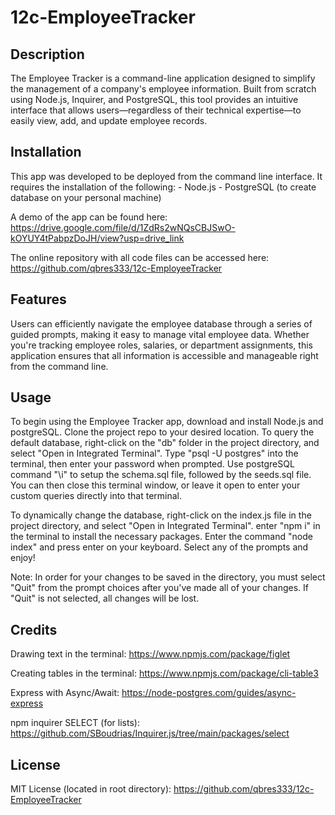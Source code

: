 # 12c-EmployeeTracker

## Description

The Employee Tracker is a command-line application designed to simplify the management of a company's employee information. Built from scratch using Node.js, Inquirer, and PostgreSQL, this tool provides an intuitive interface that allows users—regardless of their technical expertise—to easily view, add, and update employee records.

## Installation

This app was developed to be deployed from the command line interface. It requires the installation of the following:
    - Node.js
    - PostgreSQL (to create database on your personal machine)

A demo of the app can be found here:
https://drive.google.com/file/d/1ZdRs2wNQsCBJSwO-kOYUY4tPabpzDoJH/view?usp=drive_link

The online repository with all code files can be accessed here:
https://github.com/qbres333/12c-EmployeeTracker

## Features

Users can efficiently navigate the employee database through a series of guided prompts, making it easy to manage vital employee data. Whether you're tracking employee roles, salaries, or department assignments, this application ensures that all information is accessible and manageable right from the command line.

## Usage

To begin using the Employee Tracker app, download and install Node.js and postgreSQL. Clone the project repo to your desired location. To query the default database, right-click on the "db" folder in the project directory, and select "Open in Integrated Terminal". Type "psql -U postgres" into the terminal, then enter your password when prompted. Use postgreSQL command "\i" to setup the schema.sql file, followed by the seeds.sql file. You can then close this terminal window, or leave it open to enter your custom queries directly into that terminal. 

To dynamically change the database, right-click on the index.js file in the project directory, and select "Open in Integrated Terminal". enter "npm i" in the terminal to install the necessary packages. Enter the command "node index" and press enter on your keyboard. Select any of the prompts and enjoy! 

Note: In order for your changes to be saved in the directory, you must select "Quit" from the prompt choices after you've made all of your changes. If "Quit" is not selected, all changes will be lost.

## Credits 

Drawing text in the terminal:
https://www.npmjs.com/package/figlet

Creating tables in the terminal:
https://www.npmjs.com/package/cli-table3

Express with Async/Await:
https://node-postgres.com/guides/async-express

npm inquirer SELECT (for lists):
https://github.com/SBoudrias/Inquirer.js/tree/main/packages/select

## License

MIT License (located in root directory):
https://github.com/qbres333/12c-EmployeeTracker